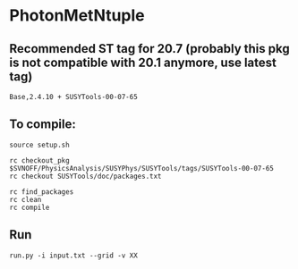 PhotonMetNtuple
===============

## Recommended ST tag for 20.7 (probably this pkg is not compatible with 20.1 anymore, use latest tag)

    Base,2.4.10 + SUSYTools-00-07-65

## To compile:

    source setup.sh    

    rc checkout_pkg $SVNOFF/PhysicsAnalysis/SUSYPhys/SUSYTools/tags/SUSYTools-00-07-65
    rc checkout SUSYTools/doc/packages.txt

    rc find_packages
    rc clean
    rc compile


## Run

    run.py -i input.txt --grid -v XX

